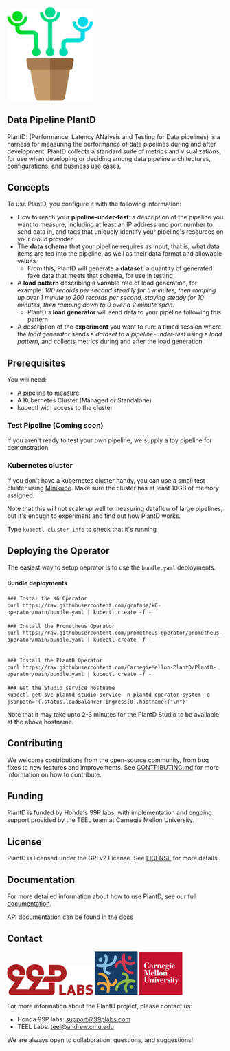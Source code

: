 <img alt="Data Pipeline Wind Tunnel" src="./docs/img/plantd-logo.png" width=200>


## Data Pipeline PlantD
PlantD: (Performance, Latency ANalysis and Testing for Data pipelines) is a harness for measuring the performance of data pipelines during and after development. PlantD collects a standard suite of metrics and visualizations, for use when developing or deciding among data pipeline architectures, configurations, and business use cases.

## Concepts
To use PlantD, you configure it with the following information:
- How to reach your **pipeline-under-test**: a description of the pipeline you want to measure, including at least an IP address and port number to send data in, and tags that uniquely identify your pipeline's resources on your cloud provider.
- The **data schema** that your pipeline requires as input, that is, what data items are fed into the pipeline, as well as their data format and allowable values.  
   - From this, PlantD will generate a **dataset**: a quantity of generated fake data that meets that schema, for use in testing
- A **load pattern** describing a variable rate of load generation, for example: *100 records per second steadily for 5 minutes, then ramping up over 1 minute to 200 records per second, staying steady for 10 minutes, then ramping down to 0 over a 2 minute span.*
   - PlantD's **load generator** will send data to your pipeline following this pattern
- A description of the **experiment** you want to run: a timed session where the *load generator* sends a *dataset* to a *pipeline-under-test* using a *load pattern*, and collects metrics during and after the load generation.

## Prerequisites

You will need:
- A pipeline to measure
- A Kubernetes Cluster (Managed or Standalone)
- kubectl with access to the cluster

### Test Pipeline (Coming soon)
If you aren't ready to test your own pipeline, we supply a toy pipeline for demonstration

### Kubernetes cluster
If you don't have a kubernetes cluster handy, you can use a small test cluster using [Minikube](https://minikube.sigs.k8s.io/docs/start/). Make sure the cluster has at least 10GB of memory assigned.

Note that this will not scale up well to measuring dataflow of large pipelines, but it's enough to experiment and find out how PlantD works.

Type `kubectl cluster-info` to check that it's running


## Deploying the Operator

The easiest way to setup oeprator is to use the `bundle.yaml` deployments. 

#### Bundle deployments
	
	### Instal the K6 Operator
	curl https://raw.githubusercontent.com/grafana/k6-operator/main/bundle.yaml | kubectl create -f -

	### Install the Prometheus Operator
	curl https://raw.githubusercontent.com/prometheus-operator/prometheus-operator/main/bundle.yaml | kubectl create -f -


	### Install the PlantD Operator
	curl https://raw.githubusercontent.com/CarnegieMellon-PlantD/PlantD-operator/main/bundle.yaml | kubectl create -f - 

	### Get the Studio service hostname
	kubectl get svc plantd-studio-service -n plantd-operator-system -o jsonpath='{.status.loadBalancer.ingress[0].hostname}{"\n"}'

Note that it may take upto 2-3 minutes for the PlantD Studio to be available at the above hostname.


## Contributing

We welcome contributions from the open-source community, from bug fixes to new features and improvements. See [CONTRIBUTING.md](CONTRIBUTING.md) for more information on how to contribute.

## Funding

PlantD is funded by Honda's 99P labs, with implementation and ongoing support provided by the TEEL team at Carnegie Mellon University. 

## License

PlantD is licensed under the GPLv2 License. See [LICENSE](LICENSE) for more details.

## Documentation

For more detailed information about how to use PlantD, see our full [documentation](https://plantd.org/).

API documentation can be found in the [docs](docs/api.md)

## Contact

[<img alt="99p Labs" src="./docs/img/99P_Labs_Red_linear.png" width="200">](https://developer.99plabs.io/home/)
[<img alt="TEEL Lab logo" src="./docs/img/teel-logo.png" width="100">](https://teel.cs.cmu.edu)
[<img alt="Carnegie Mellon University" src="./docs/img/cmu-logo.png" width="100">](https://www.cmu.edu)

For more information about the PlantD project, please contact us:

- Honda 99P labs: support@99plabs.com
- TEEL Labs: teel@andrew.cmu.edu


We are always open to collaboration, questions, and suggestions!
